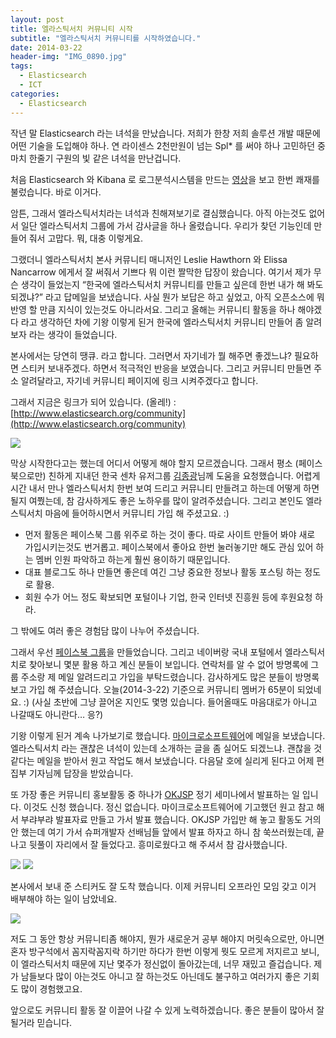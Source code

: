 ```yaml
---
layout: post
title: 엘라스틱서치 커뮤니티 시작
subtitle: "엘라스틱서치 커뮤니티를 시작하였습니다."
date: 2014-03-22
header-img: "IMG_0890.jpg"
tags:
  - Elasticsearch
  - ICT
categories:
  - Elasticsearch
---
```


작년 말 Elasticsearch 라는 녀석을 만났습니다. 저희가 한창 저희 솔루션 개발 때문에 어떤 기술을 도입해야 하나. 연 라이센스 2천만원이 넘는 Spl* 를 써야 하나 고민하던 중 마치 한줄기 구원의 빛 같은 녀석을 만난겁니다.

처음 Elasticsearch 와 Kibana 로 로그분석시스템을 만드는 [영상](https://www.elastic.co/videos/kibana-logstash/)을 보고 한번 쾌재를 불렀습니다. 바로 이거다.

암튼, 그래서 엘라스틱서치라는 녀석과 친해져보기로 결심했습니다. 아직 아는것도 없어서 일단 엘라스틱서치 그룹에 가서 감사글을 하나 올렸습니다. 우리가 찾던 기능인데 만들어 줘서 고맙다. 뭐, 대충 이렇게요.

그랬더니 엘라스틱서치 본사 커뮤니티 매니저인 Leslie Hawthorn 와 Elissa Nancarrow 에게서 잘 써줘서 기쁘다 뭐 이런 짤막한 답장이 왔습니다. 여기서 제가 무슨 생각이 들었는지 “한국에 엘라스틱서치 커뮤니티를 만들고 싶은데 한번 내가 해 봐도 되겠냐?” 라고 답메일을 보냈습니다. 사실 뭔가 보답은 하고 싶었고, 아직 오픈소스에 뭐 반영 할 만큼 지식이 있는것도 아니라서요. 그리고 올해는 커뮤니티 활동을 하나 해야겠다 라고 생각하던 차에 기왕 이렇게 된거 한국에 엘라스틱서치 커뮤니티 만들어 좀 알려보자 라는 생각이 들었습니다.

본사에서는 당연히 땡큐. 라고 합니다. 그러면서 자기네가 뭘 해주면 좋겠느냐? 필요하면 스티커 보내주겠다. 하면서 적극적인 반응을 보였습니다. 그리고 커뮤니티 만들면 주소 알려달라고, 자기네 커뮤니티 페이지에 링크 시켜주겠다고 합니다.

그래서 지금은 링크가 되어 있습니다. (올레!) : [http://www.elasticsearch.org/community](http://www.elasticsearch.org/community)

![](es_kor_link.png)

막상 시작한다고는 했는데 어디서 어떻게 해야 할지 모르겠습니다. 그래서 평소 (페이스북으로만) 친하게 지내던 한국 센차 유저그룹 [김종광](http://jongkwang.com/)님께 도움을 요청했습니다. 어렵게 시간 내서 만나 엘라스틱서치 한번 보여 드리고 커뮤니티 만들려고 하는데 어떻게 하면 될지 여쭸는데, 참 감사하게도 좋은 노하우를 많이 알려주셨습니다. 그리고 본인도 엘라스틱서치 마음에 들어하시면서 커뮤니티 가입 해 주셨고요. :)

- 먼저 활동은 페이스북 그룹 위주로 하는 것이 좋다. 따로 사이트 만들어 봐야 새로 가입시키는것도 번거롭고. 페이스북에서 좋아요 한번 눌러놓기만 해도 관심 있어 하는 멤버 인원 파악하고 하는게 훨씬 용이하기 때문입니다.
- 대표 블로그도 하나 만들면 좋은데 여긴 그냥 중요한 정보나 활동 포스팅 하는 정도로 활용.
- 회원 수가 어느 정도 확보되면 포털이나 기업, 한국 인터넷 진흥원 등에 후원요청 하라.

그 밖에도 여러 좋은 경험담 많이 나누어 주셨습니다.

그래서 우선 [페이스북 그룹](https://www.facebook.com/groups/elasticsearch.kr)을 만들었습니다. 그리고 네이버랑 국내 포털에서 엘라스틱서치로 찾아보니 몇분 활용 하고 계신 분들이 보입니다. 연락처를 알 수 없어 방명록에 그룹 주소랑 제 메일 알려드리고 가입을 부탁드렸습니다. 감사하게도 많은 분들이 방명록 보고 가입 해 주셨습니다. 오늘(2014-3-22) 기준으로 커뮤니티 멤버가 65분이 되었네요. :) (사실 초반에 그냥 끌어온 지인도 몇명 있습니다. 들어올때도 마음대로가 아니고 나갈때도 아니란다… 응?)

기왕 이렇게 된거 계속 나가보기로 했습니다. [마이크로소프트웨어](http://www.imaso.co.kr/)에 메일을 보냈습니다. 엘라스틱서치 라는 괜찮은 녀석이 있는데 소개하는 글을 좀 실어도 되겠느냐. 괜찮을 것 같다는 메일을 받아서 원고 작업도 해서 보냈습니다. 다음달 호에 실리게 된다고 어제 편집부 기자님께 답장을 받았습니다.

또 가장 좋은 커뮤니티 홍보활동 중 하나가 [OKJSP](http://okky.kr/article/245879) 정기 세미나에서 발표하는 일 입니다. 이것도 신청 했습니다. 정신 없습니다. 마이크로소프트웨어에 기고했던 원고 참고 해서 부랴부랴 발표자료 만들고 가서 발표 했습니다. OKJSP 가입만 해 놓고 활동도 거의 안 했는데 여기 가서 슈퍼개발자 선배님들 앞에서 발표 하자고 하니 참 쑥쓰러웠는데, 끝나고 뒷풀이 자리에서 잘 들었다고. 흥미로웠다고 해 주셔서 참 감사했습니다.

![](OKJSP_1-1024x768.jpg)
![](OKJSP_6-1024x768.jpg)

본사에서 보내 준 스티커도 잘 도착 했습니다. 이제 커뮤니티 오프라인 모임 갖고 이거 배부해야 하는 일이 남았네요.

![](IMG_0890.jpg)

저도 그 동안 항상 커뮤니티좀 해야지, 뭔가 새로운거 공부 해야지 머릿속으로만, 아니면 혼자 방구석에서 꼼지락꼼지락 하기만 하다가 한번 이렇게 뭣도 모르게 저지르고 보니, 이 엘라스틱서치 때문에 지난 몇주가 정신없이 돌아갔는데, 너무 재밌고 즐겁습니다. 제가 남들보다 많이 아는것도 아니고 잘 하는것도 아닌데도 불구하고 여러가지 좋은 기회도 많이 경험했고요.

앞으로도 커뮤니티 활동 잘 이끌어 나갈 수 있게 노력하겠습니다. 좋은 분들이 많아서 잘 될거라 믿습니다.

